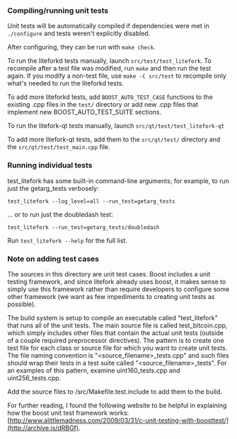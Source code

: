 ### Compiling/running unit tests

Unit tests will be automatically compiled if dependencies were met in `./configure`
and tests weren't explicitly disabled.

After configuring, they can be run with `make check`.

To run the liteforkd tests manually, launch `src/test/test_litefork`. To recompile
after a test file was modified, run `make` and then run the test again. If you
modify a non-test file, use `make -C src/test` to recompile only what's needed
to run the liteforkd tests.

To add more liteforkd tests, add `BOOST_AUTO_TEST_CASE` functions to the existing
.cpp files in the `test/` directory or add new .cpp files that
implement new BOOST_AUTO_TEST_SUITE sections.

To run the litefork-qt tests manually, launch `src/qt/test/test_litefork-qt`

To add more litefork-qt tests, add them to the `src/qt/test/` directory and
the `src/qt/test/test_main.cpp` file.

### Running individual tests

test_litefork has some built-in command-line arguments; for
example, to run just the getarg_tests verbosely:

    test_litefork --log_level=all --run_test=getarg_tests

... or to run just the doubledash test:

    test_litefork --run_test=getarg_tests/doubledash

Run `test_litefork --help` for the full list.

### Note on adding test cases

The sources in this directory are unit test cases.  Boost includes a
unit testing framework, and since litefork already uses boost, it makes
sense to simply use this framework rather than require developers to
configure some other framework (we want as few impediments to creating
unit tests as possible).

The build system is setup to compile an executable called "test_litefork"
that runs all of the unit tests.  The main source file is called
test_bitcoin.cpp, which simply includes other files that contain the
actual unit tests (outside of a couple required preprocessor
directives).  The pattern is to create one test file for each class or
source file for which you want to create unit tests.  The file naming
convention is "<source_filename>_tests.cpp" and such files should wrap
their tests in a test suite called "<source_filename>_tests".  For an
examples of this pattern, examine uint160_tests.cpp and
uint256_tests.cpp.

Add the source files to /src/Makefile.test.include to add them to the build.

For further reading, I found the following website to be helpful in
explaining how the boost unit test framework works:
[http://www.alittlemadness.com/2009/03/31/c-unit-testing-with-boosttest/](http://archive.is/dRBGf).
